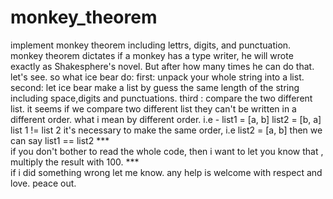 # monkey_theorem
implement monkey theorem including lettrs, digits, and punctuation.
monkey theorem dictates if a monkey has a type writer, he will wrote exactly as Shakesphere's novel.
But after how many times he can do that.
let's see.
so what ice bear do:
first: unpack your whole string into a list.
second: let ice bear make a list by guess the same length of the string including space,digits and punctuations.
third : compare the two different list. it seems if we compare two different list they can't be written in a different order.
what i mean by different order.
i.e - list1 = [a, b]
      list2 = [b, a]
 list 1 != list 2
 it's necessary to make the same order, i.e list2 = [a, b]
 then we can say list1 == list2
 ***\
 if you don't bother to read the whole code, then i want to let you know that , multiply the result with 100.
 ***\
if i did something wrong let me know.
any help is welcome with respect and love.
peace out.
